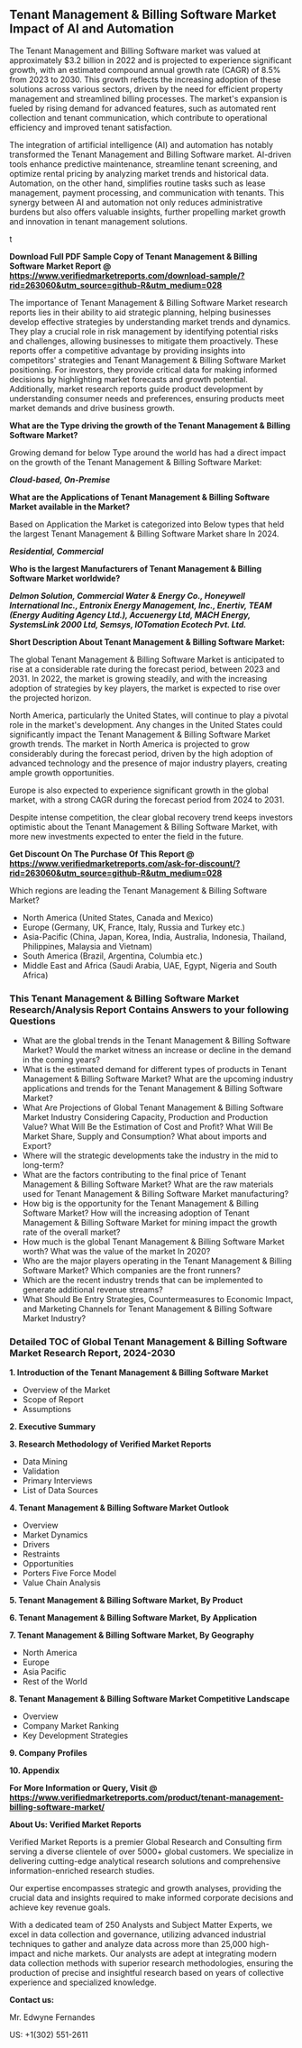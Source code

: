 <h2>Tenant Management & Billing Software Market Impact of AI and Automation</h2><p>The Tenant Management and Billing Software market was valued at approximately $3.2 billion in 2022 and is projected to experience significant growth, with an estimated compound annual growth rate (CAGR) of 8.5% from 2023 to 2030. This growth reflects the increasing adoption of these solutions across various sectors, driven by the need for efficient property management and streamlined billing processes. The market's expansion is fueled by rising demand for advanced features, such as automated rent collection and tenant communication, which contribute to operational efficiency and improved tenant satisfaction.</p><p>The integration of artificial intelligence (AI) and automation has notably transformed the Tenant Management and Billing Software market. AI-driven tools enhance predictive maintenance, streamline tenant screening, and optimize rental pricing by analyzing market trends and historical data. Automation, on the other hand, simplifies routine tasks such as lease management, payment processing, and communication with tenants. This synergy between AI and automation not only reduces administrative burdens but also offers valuable insights, further propelling market growth and innovation in tenant management solutions.</p>t</p><p id="" class=""><strong>Download Full PDF Sample Copy of Tenant Management & Billing Software Market Report @ <a href="https://www.verifiedmarketreports.com/download-sample/?rid=263060&utm_source=github-R&utm_medium=028" target="_blank">https://www.verifiedmarketreports.com/download-sample/?rid=263060&utm_source=github-R&utm_medium=028</a></strong></p><p>The importance of&nbsp;Tenant Management & Billing Software Market research reports lies in their ability to aid strategic planning, helping businesses develop effective strategies by understanding market trends and dynamics. They play a crucial role in risk management by identifying potential risks and challenges, allowing businesses to mitigate them proactively. These reports offer a competitive advantage by providing insights into competitors' strategies and Tenant Management & Billing Software Market positioning. For investors, they provide critical data for making informed decisions by highlighting market forecasts and growth potential. Additionally, market research reports guide product development by understanding consumer needs and preferences, ensuring products meet market demands and drive business growth.</p><p><strong>What are the&nbsp;Type driving the growth of the Tenant Management & Billing Software Market?</strong></p><p id="" class="">Growing demand for below Type around the world has had a direct impact on the growth of the Tenant Management & Billing Software Market:</p><em><strong>Cloud-based, On-Premise</strong></em></p><strong>What are the&nbsp;Applications&nbsp;of Tenant Management & Billing Software Market available in the Market?</strong></p><p id="" class="">Based on Application the Market is categorized into Below types that held the largest Tenant Management & Billing Software Market share In 2024.</p><em><strong>Residential, Commercial</strong></em></p><strong>Who is the largest Manufacturers of Tenant Management & Billing Software Market worldwide?</strong></p><p><em><strong>Delmon Solution, Commercial Water & Energy Co., Honeywell International Inc., Entronix Energy Management, Inc., Enertiv, TEAM (Energy Auditing Agency Ltd.), Accuenergy Ltd, MACH Energy, SystemsLink 2000 Ltd, Semsys, IOTomation Ecotech Pvt. Ltd.</strong></em></p><p id="" class=""><strong>Short Description About Tenant Management & Billing Software Market:</strong></p><p>The global Tenant Management & Billing Software Market is anticipated to rise at a considerable rate during the forecast period, between 2023 and 2031. In 2022, the market is growing steadily, and with the increasing adoption of strategies by key players, the market is expected to rise over the projected horizon.</p><p>North America, particularly the United States, will continue to play a pivotal role in the market's development. Any changes in the United States could significantly impact the Tenant Management & Billing Software Market growth trends. The market in North America is projected to grow considerably during the forecast period, driven by the high adoption of advanced technology and the presence of major industry players, creating ample growth opportunities.</p><p>Europe is also expected to experience significant growth in the global market, with a strong CAGR during the forecast period from 2024 to 2031.</p><p>Despite intense competition, the clear global recovery trend keeps investors optimistic about the Tenant Management & Billing Software Market, with more new investments expected to enter the field in the future.</p><p id="" class=""><strong>Get Discount On The Purchase Of This Report @ <a href="https://www.verifiedmarketreports.com/ask-for-discount/?rid=263060&utm_source=github-R&utm_medium=028" target="_blank">https://www.verifiedmarketreports.com/ask-for-discount/?rid=263060&utm_source=github-R&utm_medium=028</a></strong></p>Which regions are leading the Tenant Management & Billing Software Market?</p><ul><li>North America (United States, Canada and Mexico)</li><li>Europe (Germany, UK, France, Italy, Russia and Turkey etc.)</li><li>Asia-Pacific (China, Japan, Korea, India, Australia, Indonesia, Thailand, Philippines, Malaysia and Vietnam)</li><li>South America (Brazil, Argentina, Columbia etc.)</li><li>Middle East and Africa (Saudi Arabia, UAE, Egypt, Nigeria and South Africa)</li></ul><h3 id="" class="">This Tenant Management & Billing Software Market Research/Analysis Report Contains Answers to your following Questions</h3><ul><li>What are the global trends in the Tenant Management & Billing Software Market? Would the market witness an increase or decline in the demand in the coming years?</li><li>What is the estimated demand for different types of products in Tenant Management & Billing Software Market? What are the upcoming industry applications and trends for the Tenant Management & Billing Software Market?</li><li>What Are Projections of Global Tenant Management & Billing Software Market Industry Considering Capacity, Production and Production Value? What Will Be the Estimation of Cost and Profit? What Will Be Market Share, Supply and Consumption? What about imports and Export?</li><li>Where will the strategic developments take the industry in the mid to long-term?</li><li>What are the factors contributing to the final price of Tenant Management & Billing Software Market? What are the raw materials used for Tenant Management & Billing Software Market manufacturing?</li><li>How big is the opportunity for the Tenant Management & Billing Software Market? How will the increasing adoption of Tenant Management & Billing Software Market for mining impact the growth rate of the overall market?</li><li>How much is the global Tenant Management & Billing Software Market worth? What was the value of the market In 2020?</li><li>Who are the major players operating in the Tenant Management & Billing Software Market? Which companies are the front runners?</li><li>Which are the recent industry trends that can be implemented to generate additional revenue streams?</li><li>What Should Be Entry Strategies, Countermeasures to Economic Impact, and Marketing Channels for Tenant Management & Billing Software Market Industry?</li></ul><h3 id="" class="">Detailed TOC of Global Tenant Management & Billing Software Market Research Report, 2024-2030</h3><p id="" class=""><strong>1. Introduction of the Tenant Management & Billing Software Market</strong></p><ul><li>Overview of the Market</li><li>Scope of Report</li><li>Assumptions</li></ul><p id="" class=""><strong>2. Executive Summary</strong></p><p id="" class=""><strong>3. Research Methodology of Verified Market Reports</strong></p><ul><li>Data Mining</li><li>Validation</li><li>Primary Interviews</li><li>List of Data Sources</li></ul><p id="" class=""><strong>4. Tenant Management & Billing Software Market Outlook</strong></p><ul><li>Overview</li><li>Market Dynamics</li><li>Drivers</li><li>Restraints</li><li>Opportunities</li><li>Porters Five Force Model</li><li>Value Chain Analysis</li></ul><p id="" class=""><strong>5. Tenant Management & Billing Software Market, By Product</strong></p><p id="" class=""><strong>6. Tenant Management & Billing Software Market, By Application</strong></p><p id="" class=""><strong>7. Tenant Management & Billing Software Market, By Geography</strong></p><ul><li>North America</li><li>Europe</li><li>Asia Pacific</li><li>Rest of the World</li></ul><p id="" class=""><strong>8. Tenant Management & Billing Software Market Competitive Landscape</strong></p><ul><li>Overview</li><li>Company Market Ranking</li><li>Key Development Strategies</li></ul><p id="" class=""><strong>9. Company Profiles</strong></p><p id="" class=""><strong>10. Appendix</strong></p><p id="" class=""><strong>For More Information or Query, Visit @ <a href="https://www.verifiedmarketreports.com/product/tenant-management-billing-software-market/" target="_blank">https://www.verifiedmarketreports.com/product/tenant-management-billing-software-market/</a></strong></p><p id="" class=""><strong>About Us: Verified Market Reports</strong></p><p id="" class="">Verified Market Reports is a premier Global Research and Consulting firm serving a diverse clientele of over 5000+ global customers. We specialize in delivering cutting-edge analytical research solutions and comprehensive information-enriched research studies.</p><p id="" class="">Our expertise encompasses strategic and growth analyses, providing the crucial data and insights required to make informed corporate decisions and achieve key revenue goals.</p><p id="" class="">With a dedicated team of 250 Analysts and Subject Matter Experts, we excel in data collection and governance, utilizing advanced industrial techniques to gather and analyze data across more than 25,000 high-impact and niche markets. Our analysts are adept at integrating modern data collection methods with superior research methodologies, ensuring the production of precise and insightful research based on years of collective experience and specialized knowledge.</p><p id="" class=""><strong>Contact us:</strong></p><p id="" class="">Mr. Edwyne Fernandes</p><p id="" class="">US: +1(302) 551-2611</p>